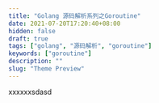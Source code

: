 ```yaml
---
title: "Golang 源码解析系列之Goroutine"
date: 2021-07-20T17:20:40+08:00
hidden: false
draft: true
tags: ["golang", "源码解析", "goroutine"]
keywords: ["goroutine"]
description: ""
slug: "Theme Preview"
---
```


xxxxxxsdasd